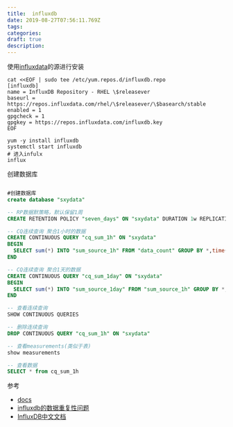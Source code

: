 ```yaml
---
title:  influxdb
date: 2019-08-27T07:56:11.769Z
tags: 
categories:
draft: true
description: 
---
```


使用[influxdata](https://docs.influxdata.com/influxdb/v1.7/introduction/installation/)的源进行安装

```shell
cat <<EOF | sudo tee /etc/yum.repos.d/influxdb.repo
[influxdb]
name = InfluxDB Repository - RHEL \$releasever
baseurl = https://repos.influxdata.com/rhel/\$releasever/\$basearch/stable
enabled = 1
gpgcheck = 1
gpgkey = https://repos.influxdata.com/influxdb.key
EOF

yum -y install influxdb
systemctl start influxdb
# 进入infulx
influx
```

创建数据库

```sql

#创建数据库
create database "sxydata"

-- RP数据默策略，默认保留1周
CREATE RETENTION POLICY "seven_days" ON "sxydata" DURATION 1w REPLICATION 1 DEFAULT

-- CQ连续查询 聚合1小时的数据
CREATE CONTINUOUS QUERY "cq_sum_1h" ON "sxydata"
BEGIN
  SELECT sum(*) INTO "sum_source_1h" FROM "data_count" GROUP BY *,time(1h)
END

-- CQ连续查询 聚合1天的数据
CREATE CONTINUOUS QUERY "cq_sum_1day" ON "sxydata"
BEGIN
  SELECT sum(*) INTO "sum_source_1day" FROM "sum_source_1h" GROUP BY *,time(1d)
END

-- 查看连续查询
SHOW CONTINUOUS QUERIES

-- 删除连续查询
DROP CONTINUOUS QUERY "cq_sum_1h" ON "sxydata"

-- 查看measurements(类似于表)
show measurements

-- 查看数据
SELECT * from cq_sum_1h
```




参考  

- [docs](https://v2.docs.influxdata.com/v2.0/get-started/)
- [influxdb的数据重复性问题](https://docs.influxdata.com/influxdb/v1.7/troubleshooting/frequently-asked-questions/#how-does-influxdb-handle-duplicate-points)
- [InfluxDB中文文档](https://jasper-zhang1.gitbooks.io/influxdb/content/)